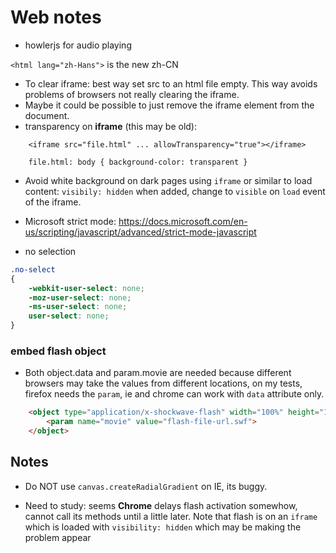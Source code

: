 # Web notes

* howlerjs for audio playing

`<html lang="zh-Hans">` is the new zh-CN

* To clear iframe: best way set src to an html file empty.
This way avoids problems of browsers not really clearing the iframe.
* Maybe it could be possible to just remove the iframe element from the document.
* transparency on **iframe** (this may be old):

```
    <iframe src="file.html" ... allowTransparency="true"></iframe>
    
    file.html: body { background-color: transparent }
```

* Avoid white background on dark pages using `iframe` or similar to load content: `visibily: hidden` when added, change to `visible` on `load` event of the iframe.

* Microsoft strict mode: https://docs.microsoft.com/en-us/scripting/javascript/advanced/strict-mode-javascript

* no selection

```css
.no-select
{
    -webkit-user-select: none;
    -moz-user-select: none;
    -ms-user-select: none;
    user-select: none;
}
```

### embed flash object

* Both object.data and param.movie are needed because different browsers may take the values from different locations, on my tests, firefox needs the `param`, ie and chrome can work with `data` attribute only.

```html
    <object type="application/x-shockwave-flash" width="100%" height="100%" data="flash-file-url.swf">
        <param name="movie" value="flash-file-url.swf">
    </object>
``` 

## Notes

* Do NOT use `canvas.createRadialGradient` on IE, its buggy.

* Need to study: seems **Chrome** delays flash activation somewhow, cannot call its methods until a little later. Note that flash is on an `iframe` which is loaded with `visibility: hidden` which may be making the problem appear

